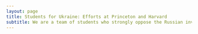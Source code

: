 ```yaml
---
layout: page
title: Students for Ukraine: Efforts at Princeton and Harvard
subtitle: We are a team of students who strongly oppose the Russian invasion of Ukrain, and we are committed to raising awareness about the war in Ukraine and the repercussions in Russia.
---
```

